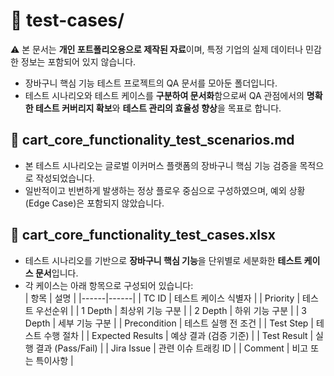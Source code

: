 # 🧪 test-cases/

⚠️ 본 문서는 **개인 포트폴리오용으로 제작된 자료**이며, 특정 기업의 실제 데이터나 민감한 정보는 포함되어 있지 않습니다.

- 장바구니 핵심 기능 테스트 프로젝트의 QA 문서를 모아둔 폴더입니다.
- 테스트 시나리오와 테스트 케이스를 **구분하여 문서화**함으로써 QA 관점에서의 **명확한 테스트 커버리지 확보**와 **테스트 관리의 효율성 향상**을 목표로 합니다.

## 📄 **cart_core_functionality_test_scenarios.md**

- 본 테스트 시나리오는 글로벌 이커머스 플랫폼의 장바구니 핵심 기능 검증을 목적으로 작성되었습니다.  
- 일반적이고 빈번하게 발생하는 정상 플로우 중심으로 구성하였으며, 예외 상황(Edge Case)은 포함되지 않았습니다.

## 📄 **cart_core_functionality_test_cases.xlsx**

- 테스트 시나리오를 기반으로 **장바구니 핵심 기능**을 단위별로 세분화한 **테스트 케이스 문서**입니다.
- 각 케이스는 아래 항목으로 구성되어 있습니다:  
| 항목 | 설명 |
|------|------|
| TC ID | 테스트 케이스 식별자 |
| Priority | 테스트 우선순위 |
| 1 Depth | 최상위 기능 구분 |
| 2 Depth | 하위 기능 구분 |
| 3 Depth | 세부 기능 구분 |
| Precondition | 테스트 실행 전 조건 |
| Test Step | 테스트 수행 절차 |
| Expected Results | 예상 결과 (검증 기준) |
| Test Result | 실행 결과 (Pass/Fail) |
| Jira Issue | 관련 이슈 트래킹 ID |
| Comment | 비고 또는 특이사항 |
